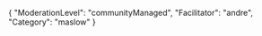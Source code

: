 {
    "ModerationLevel": "communityManaged",
    "Facilitator": "andre",
    "Category": "maslow" 
}
